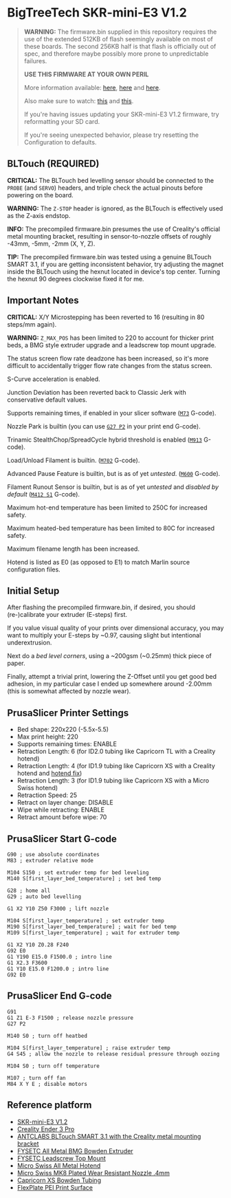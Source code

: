 # BigTreeTech SKR-mini-E3 V1.2

> **WARNING:**
> The firmware.bin supplied in this repository requires the use of the extended
> 512KB of flash seemingly available on most of these boards. The second
> 256KB half is that flash is officially out of spec, and therefore maybe
> possibly more prone to unpredictable failures.
>
> **USE THIS FIRMWARE AT YOUR OWN PERIL**
>
> More information available:
> [here](https://www.youtube.com/watch?v=EBIahC1P2e0),
> [here](https://www.youtube.com/watch?v=7Utygr71p8s) and
> [here](https://www.youtube.com/watch?v=q0JEx3uzgSo).
>
> Also make sure to watch:
> [this](https://www.youtube.com/watch?v=VK_K6fp4BIk) and
> [this](https://www.youtube.com/watch?v=ckQ9UWlmdVA).
>
> If you're having issues updating your SKR-mini-E3 V1.2 firmware, try reformatting your SD card.
>
> If you're seeing unexpected behavior, please try resetting the Configuration to defaults.

## BLTouch (__REQUIRED__)

**CRITICAL:** The BLTouch bed levelling sensor should be connected to the `PROBE` (and `SERVO`) headers,
and triple check the actual pinouts before powering on the board.

**WARNING:** The `Z-STOP` header is ignored, as the BLTouch is effectively used as the Z-axis endstop.

**INFO:** The precompiled firmware.bin presumes the use of Creality's official metal mounting bracket,
resulting in sensor-to-nozzle offsets of roughly -43mm, -5mm, -2mm (X, Y, Z).

**TIP:** The precompiled firmware.bin was tested using a genuine BLTouch SMART 3.1, if you are
getting inconsistent behavior, try adjusting the magnet inside the BLTouch using the hexnut
located in device's top center. Turning the hexnut 90 degrees clockwise fixed it for me.

## Important Notes

**CRITICAL:** X/Y Microstepping has been reverted to 16 (resulting in 80 steps/mm again).

**WARNING:** `Z_MAX_POS` has been limited to 220 to account for thicker print beds,
a BMG style extruder upgrade and a leadscrew top mount upgrade.

The status screen flow rate deadzone has been increased, so it's more difficult to
accidentally trigger flow rate changes from the status screen.

S-Curve acceleration is enabled.

Junction Deviation has been reverted back to Classic Jerk with conservative default values.

Supports remaining times, if enabled in your slicer software
([`M73`](http://marlinfw.org/docs/gcode/M073.html) G-code).

Nozzle Park is builtin
(you can use [`G27 P2`](http://marlinfw.org/docs/gcode/G027.html) in your print end G-code).

Trinamic StealthChop/SpreadCycle hybrid threshold is enabled
([`M913`](http://marlinfw.org/docs/gcode/M913.html) G-code).

Load/Unload Filament is builtin.
([`M702`](http://marlinfw.org/docs/gcode/M702.html) G-code).

Advanced Pause Feature is builtin, but is as of yet _untested_.
([`M600`](http://marlinfw.org/docs/gcode/M600.html) G-code).

Filament Runout Sensor is builtin, but is as of yet _untested_ and _disabled by default_
([`M412 S1`](http://marlinfw.org/docs/gcode/M412.html) G-code).

Maximum hot-end temperature has been limited to 250C for increased safety.

Maximum heated-bed temperature has been limited to 80C for increased safety.

Maximum filename length has been increased.

Hotend is listed as E0 (as opposed to E1) to match Marlin source configuration files.

## Initial Setup

After flashing the precompiled firmware.bin, if desired, you should (re-)calibrate 
your extruder (E-steps) first.

If you value visual quality of your prints over dimensional accuracy, you may want
to multiply your E-steps by ~0.97, causing slight but intentional underextrusion.

Next do a _bed level corners_, using a ~200gsm (~0.25mm) thick piece of paper.

Finally, attempt a trivial print, lowering the Z-Offset until you get good
bed adhesion, in my particular case I ended up somewhere around -2.00mm
(this is somewhat affected by nozzle wear).

## PrusaSlicer Printer Settings

* Bed shape: 220x220 (-5.5x-5.5)
* Max print height: 220
* Supports remaining times: ENABLE
* Retraction Length: 6 (for ID2.0 tubing like Capricorn TL with a Creality hotend)
* Retraction Length: 4 (for ID1.9 tubing like Capricorn XS with a Creality hotend and [hotend fix](https://www.youtube.com/watch?v=dIkjR2Ytx-g))
* Retraction Length: 3 (for ID1.9 tubing like Capricorn XS with a Micro Swiss hotend)
* Retraction Speed: 25
* Retract on layer change: DISABLE
* Wipe while retracting: ENABLE
* Retract amount before wipe: 70

## PrusaSlicer Start G-code

```
G90 ; use absolute coordinates
M83 ; extruder relative mode

M104 S150 ; set extruder temp for bed leveling
M140 S[first_layer_bed_temperature] ; set bed temp

G28 ; home all
G29 ; auto bed levelling

G1 X2 Y10 Z50 F3000 ; lift nozzle

M104 S[first_layer_temperature] ; set extruder temp
M190 S[first_layer_bed_temperature] ; wait for bed temp
M109 S[first_layer_temperature] ; wait for extruder temp

G1 X2 Y10 Z0.28 F240
G92 E0
G1 Y190 E15.0 F1500.0 ; intro line
G1 X2.3 F3600
G1 Y10 E15.0 F1200.0 ; intro line
G92 E0
```

## PrusaSlicer End G-code

```
G91
G1 Z1 E-3 F1500 ; release nozzle pressure
G27 P2

M140 S0 ; turn off heatbed

M104 S[first_layer_temperature] ; raise extruder temp
G4 S45 ; allow the nozzle to release residual pressure through oozing

M104 S0 ; turn off temperature

M107 ; turn off fan
M84 X Y E ; disable motors
```

## Reference platform

- [SKR-mini-E3 V1.2](https://github.com/bigtreetech/BIGTREETECH-SKR-mini-E3)
- [Creality Ender 3 Pro](https://www.creality.com/creality-ender-3-pro-3d-printer-p00251p1.html)
- [ANTCLABS BLTouch SMART 3.1 with the Creality metal mounting bracket](https://www.antclabs.com/bltouch-v3)
- [FYSETC All Metal BMG Bowden Extruder](https://aliexpress.com/item/33047017792.html)
- [FYSETC Leadscrew Top Mount](https://aliexpress.com/item/33013348068.html)
- [Micro Swiss All Metal Hotend](https://store.micro-swiss.com/products/all-metal-hotend-kit-for-cr-10)
- [Micro Swiss MK8 Plated Wear Resistant Nozzle .4mm](https://store.micro-swiss.com/products/mk8)
- [Capricorn XS Bowden Tubing](https://www.captubes.com/)
- [FlexPlate PEI Print Surface](https://primacreator.com/products/primacreator-flexplate-pei)

